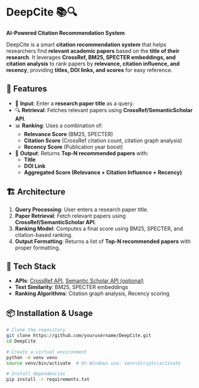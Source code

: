 # DeepCite 📚🔍  
**AI-Powered Citation Recommendation System**  

DeepCite is a smart **citation recommendation system** that helps researchers find **relevant academic papers** based on the **title of their research**. It leverages **CrossRef, BM25, SPECTER embeddings, and citation analysis** to rank papers by **relevance, citation influence, and recency**, providing **titles, DOI links, and scores** for easy reference.  

## 🚀 Features  
- 📖 **Input**: Enter a **research paper title** as a query.  
- 🔍 **Retrieval**: Fetches relevant papers using **CrossRef/SemanticScholar API**.  
- 📊 **Ranking**: Uses a combination of:
  - **Relevance Score** (BM25, SPECTER)  
  - **Citation Score** (CrossRef citation count, citation graph analysis)  
  - **Recency Score** (Publication year boost)  
- 📜 **Output**: Returns **Top-N recommended papers** with:
  - **Title**  
  - **DOI Link**  
  - **Aggregated Score (Relevance + Citation Influence + Recency)**  

## 🏗️ Architecture  
1. **Query Processing**: User enters a research paper title.  
2. **Paper Retrieval**: Fetch relevant papers using **CrossRef/SemanticScholar API**.  
3. **Ranking Model**: Computes a final score using BM25, SPECTER, and citation-based ranking.  
4. **Output Formatting**: Returns a list of **Top-N recommended papers** with proper formatting.  

## 🔧 Tech Stack  
- **APIs**: [CrossRef API](https://www.crossref.org/), [Semantic Scholar API (optional)](https://www.semanticscholar.org/)  
- **Text Similarity**: BM25, SPECTER embeddings  
- **Ranking Algorithms**: Citation graph analysis, Recency scoring  

## 📦 Installation & Usage  
```bash
# Clone the repository
git clone https://github.com/yourusername/DeepCite.git  
cd DeepCite  

# Create a virtual environment  
python -m venv venv  
source venv/bin/activate  # On Windows use: venv\Scripts\activate  

# Install dependencies  
pip install -r requirements.txt  
